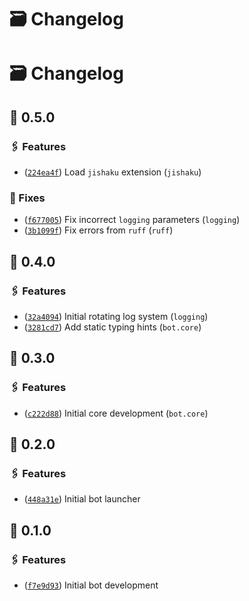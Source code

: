 # 🗃 Changelog

# 🗃 Changelog

## 🔗 0.5.0

### 🖇 Features

- ([`224ea4f`](https://github.com/bitterteriyaki/myu/commit/224ea4f7d56289ef8b660576c1e73ce7736ae81a)) Load `jishaku` extension (`jishaku`)

### 🔧 Fixes

- ([`f677005`](https://github.com/bitterteriyaki/myu/commit/f677005ab2b10359748564ff7d50c1d844dcb1a1)) Fix incorrect `logging` parameters (`logging`)
- ([`3b1099f`](https://github.com/bitterteriyaki/myu/commit/3b1099ff4e65501ba1759aba1cd153d8edf347f7)) Fix errors from `ruff` (`ruff`)

## 🔗 0.4.0

### 🖇 Features

- ([`32a4094`](https://github.com/bitterteriyaki/myu/commit/32a40946f4abee952b1c61061f272f9ce0a31a4c)) Initial rotating log system (`logging`)
- ([`3281cd7`](https://github.com/bitterteriyaki/myu/commit/3281cd7686f012ecaff2fb917300f5a00ade5f79)) Add static typing hints (`bot.core`)

## 🔗 0.3.0

### 🖇 Features

- ([`c222d88`](https://github.com/bitterteriyaki/myu/commit/c222d8857c9c52b7461eedac2e8fbbcd9a140963)) Initial core development (`bot.core`)

## 🔗 0.2.0

### 🖇 Features

- ([`448a31e`](https://github.com/bitterteriyaki/myu/commit/448a31ed1ce9e81f13c5b19c7031f74d94619f08)) Initial bot launcher

## 🔗 0.1.0

### 🖇 Features

- ([`f7e9d93`](https://github.com/bitterteriyaki/myu/commit/f7e9d93d947c247c19613e3d119bdd15b6a4c9e0)) Initial bot development
